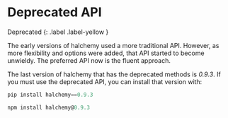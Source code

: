 # Deprecated API
Deprecated
{: .label .label-yellow }

The early versions of halchemy used a more traditional API.  However, as more flexibility and options were added, that API started to become unwieldy.  The preferred API now is the fluent approach.

The last version of halchemy that has the deprecated methods is *0.9.3*.  If you must use the deprecated API, you can install that version with:

<tabs>
<tab name="Python">

```python
pip install halchemy==0.9.3
```
</tab>

<tab name="JavaScript">

```javascript
npm install halchemy@0.9.3
```
</tab>

<future-languages />
</tabs>

